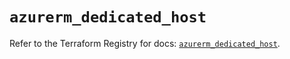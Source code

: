 # `azurerm_dedicated_host`

Refer to the Terraform Registry for docs: [`azurerm_dedicated_host`](https://registry.terraform.io/providers/hashicorp/azurerm/4.47.0/docs/resources/dedicated_host).
